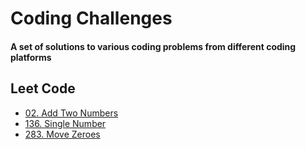 # Coding Challenges

#### A set of solutions to various coding problems from different coding platforms

## Leet Code
- [02. Add Two Numbers](LeetCode/02-Add%20Two%20Numbers/README.md)
- [136. Single Number](LeetCode/136-Single-Number/README.md)
- [283. Move Zeroes](LeetCode/283-Move-Zeroes/README.md)